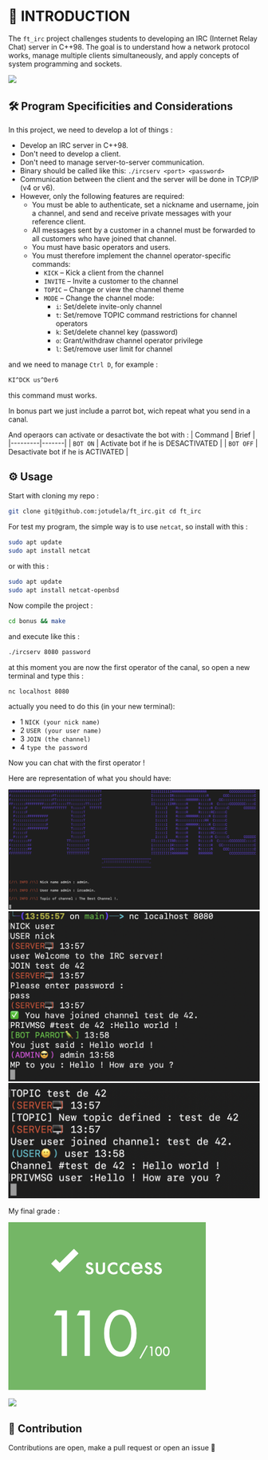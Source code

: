 # 🚀 INTRODUCTION

The `ft_irc` project challenges students to developing an IRC (Internet Relay Chat) server in C++98.
The goal is to understand how a network protocol works, manage multiple clients simultaneously, and apply concepts of system programming and sockets.

![](https://raw.githubusercontent.com/andreasbm/readme/master/assets/lines/rainbow.png)

## 🛠️ Program Specificities and Considerations

In this project, we need to develop a lot of things :  
- Develop an IRC server in C++98.  
- Don't need to develop a client.  
- Don't need to manage server-to-server communication.  
- Binary should be called like this: `./ircserv <port> <password>`  
- Communication between the client and the server will be done in TCP/IP (v4 or v6).  
- However, only the following features are required:  
  - You must be able to authenticate, set a nickname and username, join a channel, and send and receive private messages with your reference client.  
  - All messages sent by a customer in a channel must be forwarded to all customers who have joined that channel.  
  - You must have basic operators and users.  
  - You must therefore implement the channel operator-specific commands:  
    - `KICK` – Kick a client from the channel  
    - `INVITE` – Invite a customer to the channel  
    - `TOPIC` – Change or view the channel theme  
    - `MODE` – Change the channel mode:  
      - `i`: Set/delete invite-only channel  
      - `t`: Set/remove TOPIC command restrictions for channel operators  
      - `k`: Set/delete channel key (password)  
      - `o`: Grant/withdraw channel operator privilege  
      - `l`: Set/remove user limit for channel  

and we need to manage `Ctrl D`, for example :
```bash
KI^DCK us^Der6
```

this command must works.

In bonus part we just include a parrot bot, wich repeat what you send in a canal.

And operaors can activate or desactivate the bot with :
| Command | Brief |
|---------|-------|
| `BOT ON` | Activate bot if he is DESACTIVATED |
| `BOT OFF` | Desactivate bot if he is ACTIVATED |

## ⚙️ Usage

Start with cloning my repo :
```bash
git clone git@github.com:jotudela/ft_irc.git cd ft_irc
```

For test my program, the simple way is to use `netcat`, so install with this :
```bash
sudo apt update
sudo apt install netcat
```

or with this :
```bash
sudo apt update
sudo apt install netcat-openbsd
```

Now compile the project :
```bash
cd bonus && make
```

and execute like this :
```bash
./ircserv 8080 password
```

at this moment you are now the first operator of the canal, so open a new terminal and type this :
```bash
nc localhost 8080
```

actually you need to do this (in your new terminal):
- 1 `NICK (your nick name)`
- 2 `USER (your user name)`
- 3 `JOIN (the channel)`
- 4 `type the password`

Now you can chat with the first operator !

Here are representation of what you should have:
<p align="center">
  <img src="imgs/start.png" alt="start">
  <img src="imgs/start_user.png" alt="start">
  <img src="imgs/rename_discution.png" alt="start">
</p>

My final grade :

![](imgs/110_percent.png)

![](https://raw.githubusercontent.com/andreasbm/readme/master/assets/lines/rainbow.png)

## 🤝 Contribution
Contributions are open, make a pull request or open an issue 🚀
